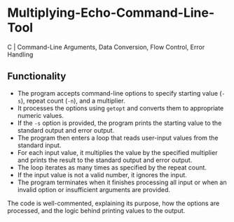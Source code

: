 # Multiplying-Echo-Command-Line-Tool
C | Command-Line Arguments, Data Conversion, Flow Control, Error Handling

## Functionality

- The program accepts command-line options to specify starting value (`-s`), repeat count (`-n`), and a multiplier.
- It processes the options using `getopt` and converts them to appropriate numeric values.
- If the `-s` option is provided, the program prints the starting value to the standard output and error output.
- The program then enters a loop that reads user-input values from the standard input.
- For each input value, it multiplies the value by the specified multiplier and prints the result to the standard output and error output.
- The loop iterates as many times as specified by the repeat count.
- If the input value is not a valid number, it ignores the input.
- The program terminates when it finishes processing all input or when an invalid option or insufficient arguments are provided.

The code is well-commented, explaining its purpose, how the options are processed, and the logic behind printing values to the output.
